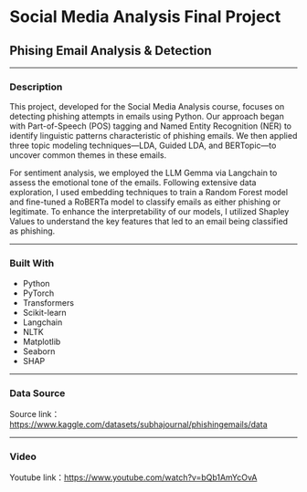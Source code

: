# Social Media Analysis Final Project
## Phising Email Analysis & Detection

---
### Description
This project, developed for the Social Media Analysis course, focuses on detecting phishing attempts in emails using Python. Our approach began with Part-of-Speech (POS) tagging and Named Entity Recognition (NER) to identify linguistic patterns characteristic of phishing emails. We then applied three topic modeling techniques—LDA, Guided LDA, and BERTopic—to uncover common themes in these emails.

For sentiment analysis, we employed the LLM Gemma via Langchain to assess the emotional tone of the emails. Following extensive data exploration, I used embedding techniques to train a Random Forest model and fine-tuned a RoBERTa model to classify emails as either phishing or legitimate. To enhance the interpretability of our models, I utilized Shapley Values to understand the key features that led to an email being classified as phishing.

---
### Built With

- Python
- PyTorch
- Transformers
- Scikit-learn
- Langchain
- NLTK
- Matplotlib
- Seaborn
- SHAP

---
### Data Source
Source link：https://www.kaggle.com/datasets/subhajournal/phishingemails/data

---
### Video
Youtube link：https://www.youtube.com/watch?v=bQb1AmYcOvA
